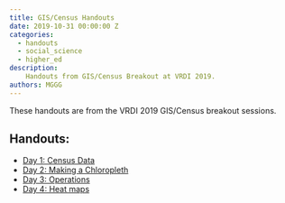 ```yaml
---
title: GIS/Census Handouts
date: 2019-10-31 00:00:00 Z
categories:
  - handouts
  - social_science
  - higher_ed
description:
    Handouts from GIS/Census Breakout at VRDI 2019.
authors: MGGG
---
```


These handouts are from the VRDI 2019 GIS/Census breakout sessions.

## Handouts:
* [Day 1: Census Data](https://sites.tufts.edu/vrdi/files/2019/06/2.-Census-Data-Handout.pdf)
* [Day 2: Making a Chloropleth](https://sites.tufts.edu/vrdi/files/2019/06/3.-Choropleth-Handout-2.pdf)
* [Day 3: Operations](https://sites.tufts.edu/vrdi/files/2019/06/4.-Performing-Operations.pdf)
* [Day 4: Heat maps](https://sites.tufts.edu/vrdi/files/2019/06/Heatmaps.pdf)